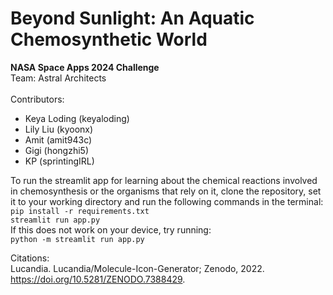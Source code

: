 # Beyond Sunlight: An Aquatic Chemosynthetic World
**NASA Space Apps 2024 Challenge**\
Team: Astral Architects\
\
Contributors:
- Keya Loding (keyaloding)
- Lily Liu (kyoonx)
- Amit (amit943c)
- Gigi (hongzhi5)
- KP (sprintingIRL)

To run the streamlit app for learning about the chemical reactions involved in
chemosynthesis or the organisms that rely on it, clone the repository, set
it to your working directory and run the following commands in the terminal: \
`pip install -r requirements.txt` \
`streamlit run app.py` \
If this does not work on your device, try running: \
`python -m streamlit run app.py`

Citations: \
Lucandia. Lucandia/Molecule-Icon-Generator; Zenodo, 2022. https://doi.org/10.5281/ZENODO.7388429.
